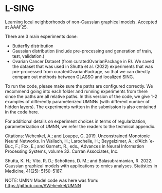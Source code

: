 # L-SING
Learning local neighborhoods of non-Gaussian graphical models. Accepted at AAAI'25.

There are 3 main experiments done:
- Butterfly distribution
- Gaussian distribution (include pre-processing and generation of train, test, validation.)
- Ovarian Cancer Dataset (from curatedOvarianPackage in R). We saved the dataset that was used in Shutta et al. (2022) experiments that was pre-processed from curatedOvarianPackage, so that we can directly compare out methods between GLASSO and localized SING.

To run the code, please make sure the paths are configured correctly. We recommend going into each folder and running experiments from there since the paths are all relative paths. In this version of the code, we give 1-2 examples of differently parameterized UMNNs (with different number of hidden layers). The experiments written in the submission is also contained in the code here.

For additional details on experiment choices in terms of regularization, parameterization of UMNN, we refer the readers to the technical appendix.

Citations:
Wehenkel, A.; and Louppe, G. 2019. Unconstrained Monotonic Neural Networks. In Wallach, H.; Larochelle, H.; Beygelzimer, A.; d'Alch ´e-Buc, F.; Fox, E.; and Garnett, R., eds., Advances in Neural Information Processing Systems, volume 32. Curran Associates, Inc.

Shutta, K. H.; Vito, R. D.; Scholtens, D. M.; and Balasubramanian, R. 2022. Gaussian graphical models with applications to omics analyses. Statistics in Medicine, 41(25): 5150–5187.

NOTE: UMNN Model code was here was from: https://github.com/AWehenkel/UMNN